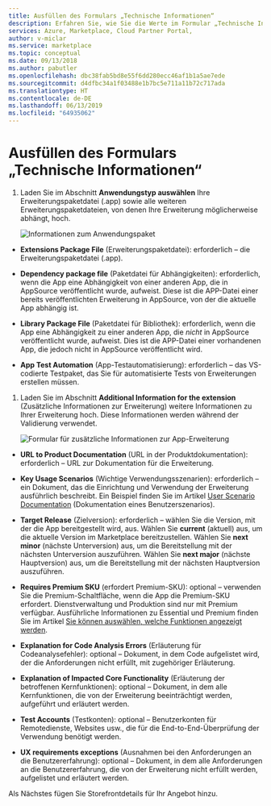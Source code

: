 ```yaml
---
title: Ausfüllen des Formulars „Technische Informationen“
description: Erfahren Sie, wie Sie die Werte im Formular „Technische Informationen“ für eine neue Dynamics 365 Business Central-App eingeben.
services: Azure, Marketplace, Cloud Partner Portal,
author: v-miclar
ms.service: marketplace
ms.topic: conceptual
ms.date: 09/13/2018
ms.author: pabutler
ms.openlocfilehash: dbc38fab5bd8e55f6dd280ecc46af1b1a5ae7ede
ms.sourcegitcommit: d4dfbc34a1f03488e1b7bc5e711a11b72c717ada
ms.translationtype: HT
ms.contentlocale: de-DE
ms.lasthandoff: 06/13/2019
ms.locfileid: "64935062"
---
```

<a name="how-to-fill-out-the-technical-info-form"></a>Ausfüllen des Formulars „Technische Informationen“
===========================================

1.  Laden Sie im Abschnitt **Anwendungstyp auswählen** Ihre Erweiterungspaketdatei (.app) sowie alle weiteren Erweiterungspaketdateien, von denen Ihre Erweiterung möglicherweise abhängt, hoch.

    ![Informationen zum Anwendungspaket](./media/d365-financials/image015.png)

-   **Extensions Package File** (Erweiterungspaketdatei): erforderlich – die Erweiterungspaketdatei (.app).

-   **Dependency package file** (Paketdatei für Abhängigkeiten): erforderlich, wenn die App eine Abhängigkeit von einer anderen App, die in AppSource veröffentlicht wurde, aufweist. Diese ist die APP-Datei einer bereits veröffentlichten Erweiterung in AppSource, von der die aktuelle App abhängig ist. 

-   **Library Package File** (Paketdatei für Bibliothek): erforderlich, wenn die App eine Abhängigkeit zu einer anderen App, die *nicht* in AppSource veröffentlicht wurde, aufweist. Dies ist die APP-Datei einer vorhandenen App, die jedoch nicht in AppSource veröffentlicht wird.

-   **App Test Automation** (App-Testautomatisierung): erforderlich – das VS-codierte Testpaket, das Sie für automatisierte Tests von Erweiterungen erstellen müssen.

1. Laden Sie im Abschnitt **Additional Information for the extension** (Zusätzliche Informationen zur Erweiterung) weitere Informationen zu Ihrer Erweiterung hoch. Diese Informationen werden während der Validierung verwendet.

   ![Formular für zusätzliche Informationen zur App-Erweiterung](./media/d365-financials/image016.png)


-   **URL to Product Documentation** (URL in der Produktdokumentation): erforderlich – URL zur Dokumentation für die Erweiterung.

-   **Key Usage Scenarios** (Wichtige Verwendungsszenarien): erforderlich – ein Dokument, das die Einrichtung und Verwendung der Erweiterung ausführlich beschreibt. Ein Beispiel finden Sie im Artikel [User Scenario Documentation](https://docs.microsoft.com/dynamics-nav/compliance/apptest-userscenario/) (Dokumentation eines Benutzerszenarios).

-   **Target Release** (Zielversion): erforderlich – wählen Sie die Version, mit der die App bereitgestellt wird, aus. Wählen Sie **current** (aktuell) aus, um die aktuelle Version im Marketplace bereitzustellen. Wählen Sie **next minor** (nächste Unterversion) aus, um die Bereitstellung mit der nächsten Unterversion auszuführen. Wählen Sie **next major** (nächste Hauptversion) aus, um die Bereitstellung mit der nächsten Hauptversion auszuführen.

-   **Requires Premium SKU** (erfordert Premium-SKU): optional – verwenden Sie die Premium-Schaltfläche, wenn die App die Premium-SKU erfordert. Dienstverwaltung und Produktion sind nur mit Premium verfügbar. Ausführliche Informationen zu Essential und Premium finden Sie im Artikel [Sie können auswählen, welche Funktionen angezeigt werden](https://docs.microsoft.com/dynamics365/financials/ui-experiences).

-   **Explanation for Code Analysis Errors** (Erläuterung für Codeanalysefehler): optional – Dokument, in dem Code aufgelistet wird, der die Anforderungen nicht erfüllt, mit zugehöriger Erläuterung.

-   **Explanation of Impacted Core Functionality** (Erläuterung der betroffenen Kernfunktionen): optional – Dokument, in dem alle Kernfunktionen, die von der Erweiterung beeinträchtigt werden, aufgeführt und erläutert werden.

-   **Test Accounts** (Testkonten): optional – Benutzerkonten für Remotedienste, Websites usw., die für die End-to-End-Überprüfung der Verwendung benötigt werden.

-   **UX requirements exceptions** (Ausnahmen bei den Anforderungen an die Benutzererfahrung): optional – Dokument, in dem alle Anforderungen an die Benutzererfahrung, die von der Erweiterung nicht erfüllt werden, aufgelistet und erläutert werden.

Als Nächstes fügen Sie Storefrontdetails für Ihr Angebot hinzu.
